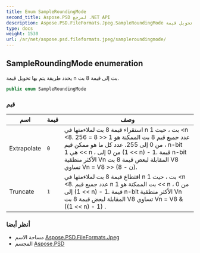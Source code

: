 ```yaml
---
title: Enum SampleRoundingMode
second_title: Aspose.PSD لمرجع .NET API
description: Aspose.PSD.FileFormats.Jpeg.SampleRoundingMode تعداد. يحدد طريقة يتم بها تحويل قيمة n بت إلى قيمة 8 بت.
type: docs
weight: 1530
url: /ar/net/aspose.psd.fileformats.jpeg/sampleroundingmode/
---
```

## SampleRoundingMode enumeration

يحدد طريقة يتم بها تحويل قيمة n بت إلى قيمة 8 بت.

```csharp
public enum SampleRoundingMode
```

### قيم

| اسم | قيمة | وصف |
| --- | --- | --- |
| Extrapolate | `0` | استقراء قيمة 8 بت لملاءمتها في n بت ، حيث 1 &lt;n &lt;8. عدد جميع قيم 8 بت الممكنة هو 1 &lt;&lt; 8 = 256 ، من 0 إلى 255. عدد كل ما هو ممكن قيم n-bit هي 1 &lt;&lt; n ، من 0 إلى (1 &lt;&lt; n) - 1. قيمة n-bit الأكثر منطقية Vn المقابلة لبعض قيمة 8 بت V8 تساوي Vn = V8 &gt;&gt; (8 - ن). |
| Truncate | `1` | اقتطاع قيمة 8 بت لملاءمتها في n بت ، حيث 1 &lt;n &lt;8. عدد جميع قيم n بت الممكنة هو 1 &lt;&lt; n ، من 0 إلى (1 &lt;&lt; n) - 1. قيمة n-bit الأكثر منطقية Vn المقابلة لبعض قيمة 8 بت V8 تساوي Vn = V8 &amp; ((1 &lt;&lt; n) - 1) . |

### أنظر أيضا

* مساحة الاسم [Aspose.PSD.FileFormats.Jpeg](../../aspose.psd.fileformats.jpeg/)
* المجسم [Aspose.PSD](../../)


